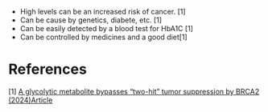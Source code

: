 - High levels can be an increased risk of cancer. [1]
- Can be cause by genetics, diabete, etc. [1]
- Can be easily detected by a blood test for HbA1C [1]
- Can be controlled by medicines and a good diet[1]

# References
[1] [A glycolytic metabolite bypasses “two-hit” tumor suppression by BRCA2 (2024)](https://www.cell.com/cell/fulltext/S0092-8674(24)00255-1)[Article](https://www.technologynetworks.com/cancer-research/news/missing-link-between-poor-diet-and-cancer-risk-discovered-385716)